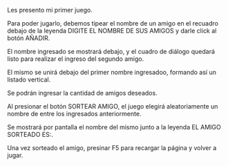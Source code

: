 Les presento mi primer juego.

Para poder jugarlo, debemos tipear el nombre de un amigo en el recuadro debajo de la leyenda DIGITE EL NOMBRE DE SUS AMIGOS y darle click al botón AÑADIR.

El nombre ingresado se mostrará debajo, y el cuadro de diálogo quedará listo para realizar el ingreso del segundo amigo.

El mismo se unirá debajo del primer nombre ingresadoo, formando así un listado vertical.

Se podrán ingresar la cantidad de amigos deseados.

Al presionar el botón SORTEAR AMIGO, el juego elegirá aleatoriamente un nombre de entre los ingresados anteriormente.

Se mostrará por pantalla el nombre del mismo junto a la leyenda EL AMIGO SORTEADO ES:.

Una vez sorteado el amigo, presinar F5 para recargar la página y volver a jugar.
